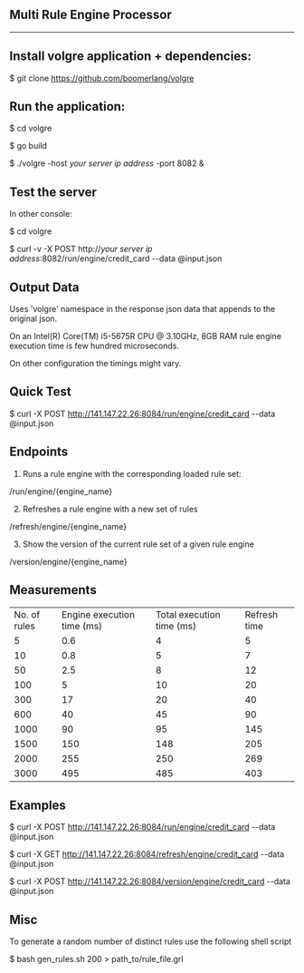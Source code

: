 Multi Rule Engine Processor
----------------------------
----------------------------


Install volgre application + dependencies:
------------------------------------------


$ git clone https://github.com/boomerlang/volgre


Run the application:
--------------------


$ cd volgre


$ go build


$ ./volgre  -host _your server ip address_ -port 8082 &


Test the server
---------------


In other console:


$ cd volgre


$ curl -v -X POST http://_your server ip address_:8082/run/engine/credit_card --data @input.json


Output Data
-----------

Uses 'volgre' namespace in the response json data that appends to the original json.


On an Intel(R) Core(TM) i5-5675R CPU @ 3.10GHz, 8GB RAM rule engine execution time is few hundred microseconds.


On other configuration the timings might vary.

Quick Test
----------

$ curl -X POST http://141.147.22.26:8084/run/engine/credit_card --data @input.json


Endpoints
---------

1. Runs a rule engine with the corresponding loaded rule set:

/run/engine/{engine_name}


2. Refreshes a rule engine with a new set of rules

/refresh/engine/{engine_name}


3. Show the version of the current rule set of a given rule engine

/version/engine/{engine_name}


Measurements
------------


<table>

<tr>
<td>No. of rules</td><td>Engine execution time (ms)</td><td>Total execution time  (ms)</td><td>Refresh time</td>
</tr>

<tr>
<td>5</td><td>0.6</td><td>4</td><td>5</td>
</tr>

<tr>
<td>10</td><td>         0.8   </td><td>              5</td><td>7</td>
</tr>
<tr>
<td>50</td><td>         2.5   </td><td>              8</td><td> 12</td>
</tr>

<tr>
<td>100</td><td>           5   </td><td>             10</td><td> 20</td>
</tr>

<tr>
<td>300</td><td>          17   </td><td>             20</td><td> 40</td>
</tr>

<tr>
<td>600</td><td>          40   </td><td>             45</td><td> 90</td>
</tr>
<tr>
<td>1000</td><td>          90   </td><td>             95</td><td>145</td>
</tr>
<tr>
<td>1500</td><td>         150   </td><td>            148</td><td>205</td>
</tr>
<tr>
<td>2000</td><td>         255   </td><td>            250</td><td>269</td>
</tr>
<tr>
<td>3000</td><td>         495   </td><td>            485</td><td>403</td>
</tr>
</table>

Examples
--------

$ curl -X POST http://141.147.22.26:8084/run/engine/credit_card --data @input.json


$ curl -X GET http://141.147.22.26:8084/refresh/engine/credit_card --data @input.json


$ curl -X POST http://141.147.22.26:8084/version/engine/credit_card --data @input.json

Misc
------

To generate a random number of distinct rules use the following shell script

$ bash gen_rules.sh 200 > path_to/rule_file.grl


